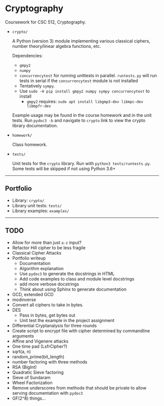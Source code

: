 # Cryptography

Coursework for CSC 512, Cryptography.

* `crypto/`

    A Python (version 3) module implementing various classical ciphers, number theory/linear algebra functions, etc.

    Dependencies:
    - `gmpy2`
    - `numpy`
    - `concurrencytest` for running unittests in parallel. `runtests.py` will run tests in serial if the `concurrencytest` module is not installed
    - Tentatively `sympy`.
    - Use `sudo -H pip install gmpy2 numpy sympy concurrencytest` to install
        * `gmpy2` requires: `sudo apt install libgmp3-dev libmpc-dev libmpfr-dev`

    Example usage may be found in the course homework and in the unit tests. Run `pydoc3 -b` and navigate to `crypto` link to view the crypto library documentation.

* `homework/`

    Class homework.

* `tests/`

    Unit tests for the `crypto` library. Run with `python3 tests/runtests.py`. Some tests will be skipped if not using Python 3.6+

---

## Portfolio
* Library: `crypto/`
* Library unit tests: `tests/`
* Library examples: `examples/`

---

## TODO
* Allow for more than just `a-z` input?
* Refactor Hill cipher to be less fragile
* Classical Cipher Attacks
* Portfolio writeup
    - Documentation
    - Algorithm explanation
    - Use `pydoc3` to generate the docstrings in HTML
    - Add code examples to class and module level docstrings
    - add more verbose docstrings
    - Think about using Sphinx to generate documentation
* GCD, extended GCD
* modinverse
* Convert all ciphers to take in bytes.
* DES
    - Pass in bytes, get bytes out
    - Unit test the example in the project assignment
* Differential Cryptanalysis for three rounds
* Create script to encrypt file with cipher determined by commandline arguments
* Affine and Vigenere attacks
* One time pad (LsfrCipher?)
* sqrt(a, n)
* random_prime(bit_length)
* number factoring with three methods
* RSA (BigInt)
* Quadratic Sieve factoring
* Sieve of Sundaram
* Wheel Factorization
* Remove underscores from methods that should be private to allow serving documentation with `pydoc3`
* GF(2^8) things...
